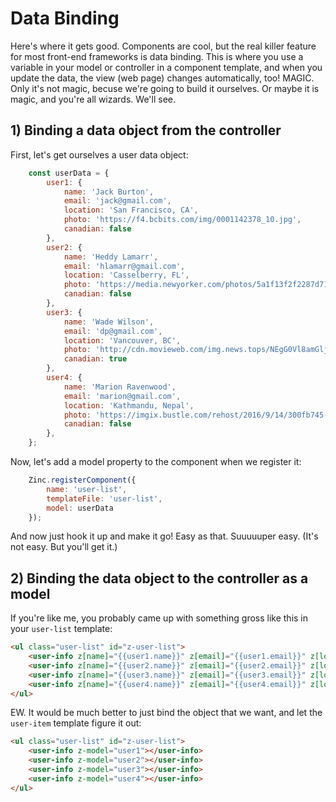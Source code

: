 # Data Binding

Here's where it gets good. Components are cool, but the real killer feature for most front-end frameworks is data binding. This is where you use a variable in your model or controller in a component template, and when you update the data, the view (web page) changes automatically, too! MAGIC. Only it's not magic, becuse we're going to build it ourselves. Or maybe it is magic, and you're all wizards. We'll see.

## 1) Binding a data object from the controller

First, let's get ourselves a user data object:

```js
    const userData = {
        user1: {
            name: 'Jack Burton',
            email: 'jack@gmail.com',
            location: 'San Francisco, CA',
            photo: 'https://f4.bcbits.com/img/0001142378_10.jpg',
            canadian: false
        },
        user2: {
            name: 'Heddy Lamarr',
            email: 'hlamarr@gmail.com',
            location: 'Casselberry, FL',
            photo: 'https://media.newyorker.com/photos/5a1f13f2f2287d71effeaea4/master/w_727,c_limit/Camhi-Hedy-Lamarr-doc.jpg',
            canadian: false
        },
        user3: {
            name: 'Wade Wilson',
            email: 'dp@gmail.com',
            location: 'Vancouver, BC',
            photo: 'http://cdn.movieweb.com/img.news.tops/NEgG0Vl8amGlji_1_b.jpg',
            canadian: true
        },
        user4: {
            name: 'Marion Ravenwood',
            email: 'marion@gmail.com',
            location: 'Kathmandu, Nepal',
            photo: 'https://imgix.bustle.com/rehost/2016/9/14/300fb745-57cc-47f5-9c66-0d5acd902d91.jpg',
            canadian: false
        },
    };
```

Now, let's add a model property to the component when we register it:

```js
    Zinc.registerComponent({
        name: 'user-list',
        templateFile: 'user-list',
        model: userData
    });
```

And now just hook it up and make it go! Easy as that. Suuuuuper easy. (It's not easy. But you'll get it.)

## 2) Binding the data object to the controller as a model

If you're like me, you probably came up with something gross like this in your `user-list` template: 

```html
<ul class="user-list" id="z-user-list">
    <user-info z[name]="{{user1.name}}" z[email]="{{user1.email}}" z[location]="{{user1.location}}" z[photo]="{{user1.photo}}"></user-info>
    <user-info z[name]="{{user2.name}}" z[email]="{{user2.email}}" z[location]="{{user2.location}}" z[photo]="{{user2.photo}}"></user-info>
    <user-info z[name]="{{user3.name}}" z[email]="{{user3.email}}" z[location]="{{user3.location}}" z[photo]="{{user3.photo}}"></user-info>
    <user-info z[name]="{{user4.name}}" z[email]="{{user4.email}}" z[location]="{{user4.location}}" z[photo]="{{user4.photo}}"></user-info>
</ul>
```

EW. It would be much better to just bind the object that we want, and let the `user-item` template figure it out:

```html
<ul class="user-list" id="z-user-list">
    <user-info z-model="user1"></user-info>
    <user-info z-model="user2"></user-info>
    <user-info z-model="user3"></user-info>
    <user-info z-model="user4"></user-info>
</ul>
```

